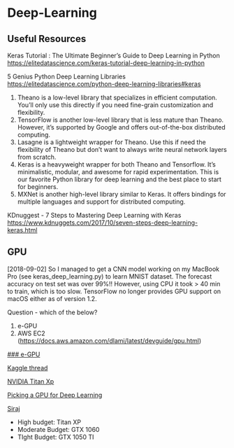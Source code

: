 # Deep-Learning


## Useful Resources

Keras Tutorial : The Ultimate Beginner’s Guide to Deep Learning in Python
https://elitedatascience.com/keras-tutorial-deep-learning-in-python




5 Genius Python Deep Learning Libraries
https://elitedatascience.com/python-deep-learning-libraries#keras

<ol>
  <li>Theano is a low-level library that specializes in efficient computation. You’ll only use this directly if you need fine-grain customization and flexibility.</li>
  <li>TensorFlow is another low-level library that is less mature than Theano. However, it’s supported by Google and offers out-of-the-box distributed computing.</li>
  <li>Lasagne is a lightweight wrapper for Theano. Use this if need the flexibility of Theano but don’t want to always write neural network layers from scratch.</li>
  <li>Keras is a heavyweight wrapper for both Theano and Tensorflow. It’s minimalistic, modular, and awesome for rapid experimentation. This is our favorite Python library for deep learning and the best place to start for beginners.</li>
  <li>MXNet is another high-level library similar to Keras. It offers bindings for multiple languages and support for distributed computing.</li>
</ol>


KDnuggest - 7 Steps to Mastering Deep Learning with Keras
https://www.kdnuggets.com/2017/10/seven-steps-deep-learning-keras.html


## GPU
[2018-09-02]
So I managed to get a CNN model working on my MacBook Pro (see keras_deep_learning.py) to learn MNIST dataset. The forecast accuracy on test set was over 99%!! However, using CPU it took > 40 min to train, which is too slow. TensorFlow no longer provides GPU support on macOS either as of version 1.2.

Question - which of the below?
1) e-GPU
2) AWS EC2 (https://docs.aws.amazon.com/dlami/latest/devguide/gpu.html)



[### e-GPU](https://apple.stackexchange.com/questions/277356/machine-learning-on-external-gpu-with-cuda-and-late-mbp-2016)

[Kaggle thread](https://www.kaggle.com/questions-and-answers/32619)

[NVIDIA Titan Xp](https://becominghuman.ai/deep-learning-gaming-build-with-nvidia-titan-xp-and-macbook-pro-with-thunderbolt2-5ceee7167f8b)

[Picking a GPU for Deep Learning](https://blog.slavv.com/picking-a-gpu-for-deep-learning-3d4795c273b9)

[Siraj](https://www.youtube.com/watch?v=Bgwujw-yom8)

<ul>
	<li>High budget: Titan XP</li>
	<li>Moderate Budget: GTX 1060</li>
	<li>TIght Budget: GTX 1050 TI</li>
</ul>

